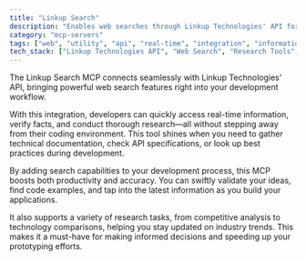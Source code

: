 ```yaml
---
title: "Linkup Search"
description: "Enables web searches through Linkup Technologies' API for information gathering, fact-checking, and research tasks."
category: "mcp-servers"
tags: ["web", "utility", "api", "real-time", "integration", "information retrieval", "fact-checking", "research"]
tech_stack: ["Linkup Technologies API", "Web Search", "Research Tools", "Information Retrieval", "Development Workflows"]
---
```


The Linkup Search MCP connects seamlessly with Linkup Technologies' API, bringing powerful web search features right into your development workflow.

With this integration, developers can quickly access real-time information, verify facts, and conduct thorough research—all without stepping away from their coding environment. This tool shines when you need to gather technical documentation, check API specifications, or look up best practices during development.

By adding search capabilities to your development process, this MCP boosts both productivity and accuracy. You can swiftly validate your ideas, find code examples, and tap into the latest information as you build your applications.

It also supports a variety of research tasks, from competitive analysis to technology comparisons, helping you stay updated on industry trends. This makes it a must-have for making informed decisions and speeding up your prototyping efforts.